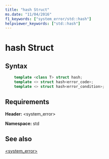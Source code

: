 ```yaml
---
title: "hash Struct"
ms.date: "11/04/2016"
f1_keywords: ["system_error/std::hash"]
helpviewer_keywords: ["std::hash"]
---
```

# hash Struct

## Syntax

```cpp
    template <class T> struct hash;
    template <> struct hash<error_code>;
    template <> struct hash<error_condition>;
```

## Requirements

**Header:** \<system_error>

**Namespace:** std

## See also

[<system_error>](../standard-library/system-error.md)<br/>
